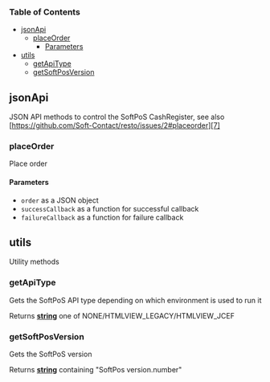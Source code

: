 <!-- Generated by documentation.js. Update this documentation by updating the source code. -->

### Table of Contents

-   [jsonApi][1]
    -   [placeOrder][2]
        -   [Parameters][3]
-   [utils][4]
    -   [getApiType][5]
    -   [getSoftPosVersion][6]

## jsonApi

JSON API methods to control the SoftPoS CashRegister, see also [https://github.com/Soft-Contact/resto/issues/2#placeorder][7]

### placeOrder

Place order

#### Parameters

-   `order`  as a JSON object
-   `successCallback`  as a function for successful callback
-   `failureCallback`  as a function for failure callback

## utils

Utility methods

### getApiType

Gets the SoftPoS API type depending on which environment is used to run it

Returns **[string][8]** one of NONE/HTMLVIEW_LEGACY/HTMLVIEW_JCEF

### getSoftPosVersion

Gets the SoftPoS version

Returns **[string][8]** containing "SoftPos version.number"

[1]: #jsonapi

[2]: #placeorder

[3]: #parameters

[4]: #utils

[5]: #getapitype

[6]: #getsoftposversion

[7]: https://github.com/Soft-Contact/resto/issues/2#placeorder

[8]: https://developer.mozilla.org/docs/Web/JavaScript/Reference/Global_Objects/String
